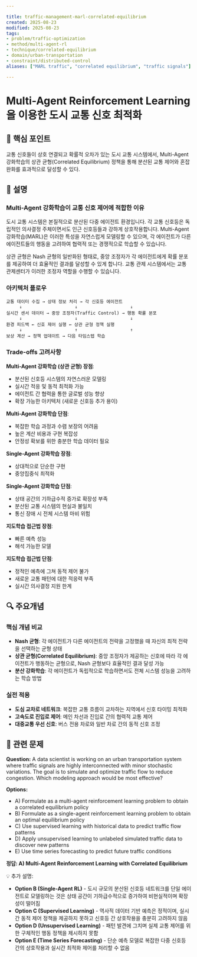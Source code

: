 ```yaml
---

title: traffic-management-marl-correlated-equilibrium
created: 2025-08-23
modified: 2025-08-23
tags:
- problem/traffic-optimization
- method/multi-agent-rl
- technique/correlated-equilibrium
- domain/urban-transportation
- constraint/distributed-control
aliases: ["MARL traffic", "correlated equilibrium", "traffic signals"]

---
```


# Multi-Agent Reinforcement Learning을 이용한 도시 교통 신호 최적화

## 🎯 핵심 포인트

교통 신호들이 상호 연결되고 확률적 오차가 있는 도시 교통 시스템에서, Multi-Agent 강화학습의 상관 균형(Correlated Equilibrium) 정책을 통해 분산된 교통 제어와 혼잡 완화를 효과적으로 달성할 수 있다.

## 📝 설명

### Multi-Agent 강화학습이 교통 신호 제어에 적합한 이유

도시 교통 시스템은 본질적으로 분산된 다중 에이전트 환경입니다. 각 교통 신호등은 독립적인 의사결정 주체이면서도 인근 신호등들과 강하게 상호작용합니다. Multi-Agent 강화학습(MARL)은 이러한 특성을 자연스럽게 모델링할 수 있으며, 각 에이전트가 다른 에이전트들의 행동을 고려하여 협력적 또는 경쟁적으로 학습할 수 있습니다.

상관 균형은 Nash 균형의 일반화된 형태로, 중앙 조정자가 각 에이전트에게 확률 분포를 제공하여 더 효율적인 결과를 달성할 수 있게 합니다. 교통 관제 시스템에서는 교통 관제센터가 이러한 조정자 역할을 수행할 수 있습니다.

### 아키텍처 플로우

```
교통 데이터 수집 → 상태 정보 처리 → 각 신호등 에이전트
     ↓                    ↓                    ↓
실시간 센서 데이터 → 중앙 조정자(Traffic Control) → 행동 확률 분포
     ↓                    ↓                    ↓
환경 피드백 ← 신호 제어 실행 ← 상관 균형 정책 실행
     ↓                    ↑                    ↑
보상 계산 → 정책 업데이트 → 다음 타임스텝 학습
```

### Trade-offs 고려사항

**Multi-Agent 강화학습 (상관 균형) 장점**:
- 분산된 신호등 시스템의 자연스러운 모델링
- 실시간 적응 및 동적 최적화 가능
- 에이전트 간 협력을 통한 글로벌 성능 향상
- 확장 가능한 아키텍처 (새로운 신호등 추가 용이)

**Multi-Agent 강화학습 단점**:
- 복잡한 학습 과정과 수렴 보장의 어려움
- 높은 계산 비용과 구현 복잡성
- 안정성 확보를 위한 충분한 학습 데이터 필요

**Single-Agent 강화학습 장점**:
- 상대적으로 단순한 구현
- 중앙집중식 최적화

**Single-Agent 강화학습 단점**:
- 상태 공간의 기하급수적 증가로 확장성 부족
- 분산된 교통 시스템의 현실과 불일치
- 통신 장애 시 전체 시스템 마비 위험

**지도학습 접근법 장점**:
- 빠른 예측 성능
- 해석 가능한 모델

**지도학습 접근법 단점**:
- 정적인 예측에 그쳐 동적 제어 불가
- 새로운 교통 패턴에 대한 적응력 부족
- 실시간 의사결정 지원 한계

## 🔍 주요개념

### 핵심 개념 비교

- **Nash 균형**: 각 에이전트가 다른 에이전트의 전략을 고정했을 때 자신의 최적 전략을 선택하는 균형 상태
- **상관 균형(Correlated Equilibrium)**: 중앙 조정자가 제공하는 신호에 따라 각 에이전트가 행동하는 균형으로, Nash 균형보다 효율적인 결과 달성 가능
- **분산 강화학습**: 각 에이전트가 독립적으로 학습하면서도 전체 시스템 성능을 고려하는 학습 방법

### 실전 적용

- **도심 교차로 네트워크**: 복잡한 교통 흐름이 교차하는 지역에서 신호 타이밍 최적화
- **고속도로 진입로 제어**: 메인 차선과 진입로 간의 협력적 교통 제어
- **대중교통 우선 신호**: 버스 전용 차로와 일반 차로 간의 동적 신호 조정

## 📝 관련 문제

**Question:** A data scientist is working on an urban transportation system where traffic signals are highly interconnected with minor stochastic variations. The goal is to simulate and optimize traffic flow to reduce congestion. Which modeling approach would be most effective?

**Options:**

- A) Formulate as a multi-agent reinforcement learning problem to obtain a correlated equilibrium policy
- B) Formulate as a single-agent reinforcement learning problem to obtain an optimal equilibrium policy  
- C) Use supervised learning with historical data to predict traffic flow patterns
- D) Apply unsupervised learning to unlabeled simulated traffic data to discover new patterns
- E) Use time series forecasting to predict future traffic conditions

**정답: A) Multi-Agent Reinforcement Learning with Correlated Equilibrium**

💡 추가 설명:

- **Option B (Single-Agent RL)** - 도시 규모의 분산된 신호등 네트워크를 단일 에이전트로 모델링하는 것은 상태 공간이 기하급수적으로 증가하여 비현실적이며 확장성이 떨어짐
- **Option C (Supervised Learning)** - 역사적 데이터 기반 예측은 정적이며, 실시간 동적 제어 정책을 제공하지 못하고 신호등 간 상호작용을 충분히 고려하지 않음  
- **Option D (Unsupervised Learning)** - 패턴 발견에 그치며 실제 교통 제어를 위한 구체적인 행동 정책을 제시하지 못함
- **Option E (Time Series Forecasting)** - 단순 예측 모델로 복잡한 다중 신호등 간의 상호작용과 실시간 최적화 제어를 처리할 수 없음